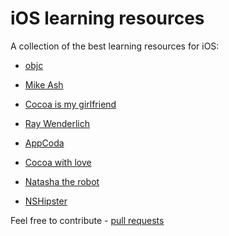 # iOS learning resources

A collection of the best learning resources for iOS:

- [objc](http://www.objc.io/)

- [Mike Ash](https://www.mikeash.com/pyblog/)

- [Cocoa is my girlfriend](http://www.cimgf.com/)

- [Ray Wenderlich](http://www.raywenderlich.com)

- [AppCoda](http://www.appcoda.com/)

- [Cocoa with love](http://www.cocoawithlove.com/)

- [Natasha the robot](http://natashatherobot.com/)

- [NSHipster](http://nshipster.com/)

Feel free to contribute - [pull requests](https://github.com/sanketfirodiya/iOS-learning-resources/pulls)
